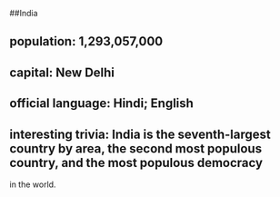 ##India
## population: 1,293,057,000 


## capital: New Delhi

 
## official language: Hindi; English


## interesting trivia: India is the seventh-largest country by area, the second most populous country, and the most populous democracy 
in the world. 



